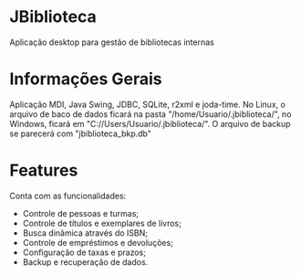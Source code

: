 # JBiblioteca
Aplicação desktop para gestão de bibliotecas internas

# Informações Gerais
Aplicação MDI, Java Swing, JDBC, SQLite, r2xml e joda-time.
No Linux, o arquivo de baco de dados ficará na pasta "/home/Usuario/.jbiblioteca/", no Windows, ficará em "C://Users/Usuario/.jbiblioteca/".
O arquivo de backup se parecerá com "jbiblioteca_bkp.db"

# Features
Conta com as funcionalidades:
* Controle de pessoas e turmas;
* Controle de títulos e exemplares de livros; 
* Busca dinâmica através do ISBN;
* Controle de empréstimos e devoluções;
* Configuração de taxas e prazos;
* Backup e recuperação de dados.
